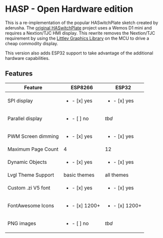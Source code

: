 # HASP - Open Hardware edition
This is a re-implementation of the popular HASwitchPlate sketch created by aderusha.
The [original HASwitchPlate][1] project uses a Wemos D1 mini and requires a Nextion/TJC HMI display.
This rewrite removes the Nextion/TJC requirement by using the [Littlev Graphics Library][2] on the MCU to drive a cheap commodity display.

This version also adds ESP32 support to take advantage of the additional hardware capabilities.

[1]: https://github.com/aderusha/HASwitchPlate
[2]: https://github.com/littlevgl/lvgl

## Features

| Feature            | ESP8266 | ESP32
|--------------------|---------|---------
| SPI display        | <ul><li>- [x] yes</li> | <ul><li>- [x] yes</li>
| Parallel display   | <ul><li>- [ ] no</li> | *tbd*
| PWM Screen dimming | <ul><li>- [x] yes</li> | <ul><li>- [x] yes</li>
| Maximum Page Count | 4       | 12
| Dynamic Objects    | <ul><li>- [x] yes</li> | <ul><li>- [x] yes</li>
| Lvgl Theme Support | basic themes | all themes
| Custom .zi V5 font | <ul><li>- [x] yes</li> | <ul><li>- [x] yes</li>
| FontAwesome Icons  | <ul><li>- [x] 1200+</li> | <ul><li>- [x] 1200+</li>
| PNG images         | <ul><li>- [ ] no</li> | *tbd*
